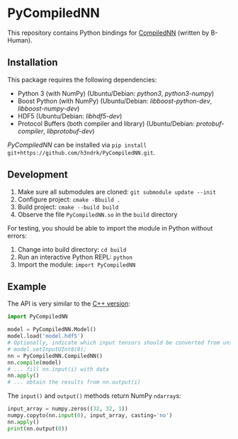 # PyCompiledNN

This repository contains Python bindings for [CompiledNN](https://github.com/bhuman/CompiledNN) (written by B-Human).

## Installation

This package requires the following dependencies:

- Python 3 (with NumPy) (Ubuntu/Debian: *python3*, *python3-numpy*)
- Boost Python (with NumPy) (Ubuntu/Debian: *libboost-python-dev*, *libboost-numpy-dev*)
- HDF5 (Ubuntu/Debian: *libhdf5-dev*)
- Protocol Buffers (both compiler and library) (Ubuntu/Debian: *protobuf-compiler*, *libprotobuf-dev*)

*PyCompiledNN* can be installed via `pip install git+https://github.com/h3ndrk/PyCompiledNN.git`.

## Development

1. Make sure all submodules are cloned: `git submodule update --init`
2. Configure project: `cmake -Bbuild .`
3. Build project: `cmake --build build`
4. Observe the file `PyCompiledNN.so` in the `build` directory

For testing, you should be able to import the module in Python without errors:

1. Change into build directory: `cd build`
2. Run an interactive Python REPL: `python`
3. Import the module: `import PyCompiledNN`

## Example

The API is very similar to the [C++ version](https://github.com/bhuman/CompiledNN):

```py
import PyCompiledNN

model = PyCompiledNN.Model()
model.load('model.hdf5')
# Optionally, indicate which input tensors should be converted from unsigned chars to floats in the beginning.
# model.setInputUInt8(0);
nn = PyCompiledNN.CompiledNN()
nn.compile(model)
# ... fill nn.input(i) with data
nn.apply()
# ... obtain the results from nn.output(i)
```

The `input()` and `output()` methods return NumPy `ndarray`s:

```py
input_array = numpy.zeros((32, 32, 1))
numpy.copyto(nn.input(0), input_array, casting='no')
nn.apply()
print(nn.output(0))
```
